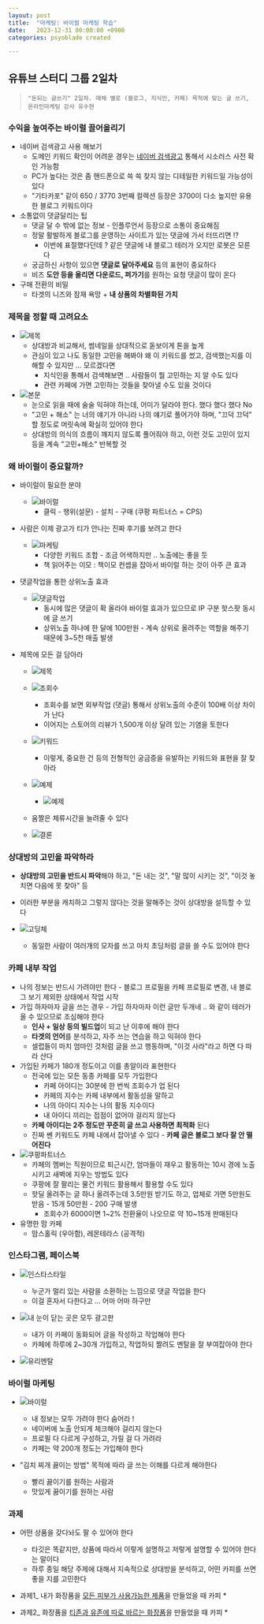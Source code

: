 ```yaml
---
layout: post
title:  "마케팅: 바이럴 마케팅 학습"
date:   2023-12-31 00:00:00 +0900
categories: psyoblade created

---
```


## 유튜브 스터디 그룹 2일차

>     "돈되는 글쓰기" 2일차. 매체 별로 (블로그, 지식인, 카페) 목적에 맞는 글 쓰기, 온라인마케팅 강사 유수현

### 수익을 높여주는 바이럴 끌어올리기

* 네이버 검색광고 사용 해보기
  * 도메인 키워드 확인이 어려운 경우는 [네이버 검색광고](https://manage.searchad.naver.com/customers/3085497/tool/keyword-planner) 통해서 시소러스 사전 확인 가능함
  * PC가 높다는 것은 좀 핸드폰으로 쓱 쓱 찾지 않는 디테일한 키워드일 가능성이 있다
  * "기타카포" 같이 650 / 3770 3번째 컬렉션 등장은 3700이 다소 높지만 유용한 블로그 키워드이다
* 소통없이 댓글달리는 팁
  * 댓글 달 수 밖에 없는 정보 - 인플루언서 등장으로 소통이 중요해짐
  * 정말 활발하게 블로그를 운영하는 사이트가 있는 댓글에 가서 터뜨리면 !?
    * 이번에 표절했다던데 ? 같은 댓글에 내 블로그 테러가 오지만 로봇은 모른다
  * 궁금하신 사항이 있으면 **댓글로 달아주세요** 등의 표현이 중요하다
  * 비즈 **도안 등을 올리면 다운로드, 퍼가기**를 원하는 요청 댓글이 많이 온다
* 구매 전환의 비밀
  * 타겟의 니즈와 잠재 욕망 + **내 상품의 차별화된 가치**

### 제목을 정할 때 고려요소

* ![제목](images/mkt2_6.png)
  * 상대방과 비교해서, 썸네일을 상대적으로 돋보이게 톤을 높게
  * 관심이 있고 나도 동일한 고민을 해봐야 왜 이 키워드를 썼고, 검색했는지를 이해할 수 있지만 ... 모르겠다면
    * 지식인을 통해서 검색해보면 .. 사람들이 뭘 고민하는 지 알 수도 있다
    * 관련 카페에 가면 고민하는 것들을 찾아낼 수도 있을 것이다
* ![본문](images/mkt2_7.png)
  * 눈으로 읽을 때에 술술 익혀야 하는데, 어미가 달라야 한다. 했다 했다 했다 No
  * "고민 + 해소" 는 너의 얘기가 아니라 나의 얘기로 풀어가야 하며, "끄덕 끄덕" 할 정도로 머릿속에 확실히 있어야 한다
  * 상대방의 의식의 흐름이 꺠지지 않도록 풀어줘야 하고, 이런 것도 고민이 있지 등을 계속 "고민+해소" 반복할 것

### 왜 바이럴이 중요할까?

* 바이럴이 필요한 분야

  * ![바이럴](images/mkt2_8.png)
    * 클릭 - 행위(설문) - 설치 - 구매 (쿠팡 파트너스 = CPS)

* 사람은 이제 광고가 티가 안나는 진짜 후기를 보려고 한다

  * ![마케팅](images/mkt2_10.png)
    * 다양한 키워드 조합 - 조금 어색하지만 .. 노출에는 좋을 듯
    * 책 읽어주는 이모 : 책이모 컨셉을 잡아서 바이럴 하는 것이 아주 큰 효과

* 댓글작업을 통한 상위노출 효과

  * ![댓글작업](images/mkt2_11.png)
    * 동시에 많은 댓글이 확 올라야 바이럴 효과가 있으므로 IP 구분 핫스팟 동시에 글 쓰기 
    * 상위노출 하나에 한 달에 100만원 - 계속 상위로 올려주는 역할을 해주기 때문에 3~5천 매출 발생

* 제목에 모든 걸 담아라

  * ![제목](images/mkt2_12.png)
  * ![조회수](images/mkt2_13.png)
    * 조회수를 보면 외부작업 (댓글) 통해서 상위노출의 수준이 100배 이상 차이가 난다
    * 이어지는 스토어의 리뷰가 1,500개 이상 달려 있는 기염을 토한다
  * ![키워드](images/mkt2_14.png)
    * 이렇게, 중요한 건 등의 전형적인 궁금증을 유발하는 키워드와 표현을 잘 찾아라
  * ![예제](images/mkt2_15.png)
    * ![예제](images/mkt2_16.png)

  * 움짤은 체류시간을 늘려줄 수 있다
  * ![결론](images/mkt2_17.png)

### 상대방의 고민을 파악하라

* **상대방의 고민을 반드시 파악**해야 하고, "돈 내는 것", "말 많이 시키는 것", "이것 놓치면 다음에 못 찾아" 등
* 이러한 부분을 캐치하고 그렇지 않다는 것을 말해주는 것이 상대방을 설득할 수 있다

* ![고딩체](images/mkt2_18.png)
  * 동일한 사람이 여러개의 모자를 쓰고 마치 초딩처럼 글을 쓸 수도 있어야 한다

### 카페 내부 작업

* 나의 정보는 반드시 가려야만 한다 - 블로그 프로필을 카페 프로필로 변경, 내 블로그 보기 제외한 상태에서 작업 시작
* 가입 하자마자 글을 쓰는 경우 - 가입 하자마자 이런 글만 두개네 .. 와 같이 테러가 올 수 있으므로 조심해야 한다
  * **인사 + 일상 등의 빌드업**이 되고 난 이후에 해야 한다
  * **타겟의 언어**를 분석하고, 자주 쓰는 연습을 하고 익혀야 한다
  * 셀럽들이 마치 엄마인 것처럼 글을 쓰고 행동하며, "이것 사라"라고 하면 다 따라 산다
* 가입된 카페가 180개 정도이고 이를 총알이라 표현한다
  * 전국에 있는 모든 동종 카페를 모두 가입한다
    * 카페 아이디는 30분에 한 번씩 조회수가 업 된다
    * 카페의 지수는 카페 내부에서 활동성을 말하고
    * 나의 아이디 지수는 나의 활동 지수이다
    * 내 아이디 끼리는 접점이 없어야 걸리지 않는다
  * **카페 아이디는 2주 정도만 꾸준히 글 쓰고 사용하면 최적화** 된다
  * 진짜 쎈 키워드도 카페 내에서 잡아낼 수 있다 - **카페 글은 블로그 보다 잘 안 떨어진다**
* ![쿠팡파트너스](images/mkt2_19.png)
  * 카페의 멤버는 직원이므로 퇴근시간, 엄마들이 재우고 활동하는 10시 경에 노출시키고 새벽에 지우는 방법도 있다
  * 쿠팡에 잘 팔리는 물건 키워드 활용해서 활용할 수도 있다
  * 핫딜 올려주는 글 하나 올려주는데 3.5만원 받기도 하고, 업체로 가면 5만원도 받음 - 15개 50만원 - 200 구매 발생
    * 조회수가 6000이면 1~2% 전환율이 나오므로 약 10~15개 판매된다
* 유명한 맘 카페
  * 맘스홀릭 (우아함), 레몬테라스 (공격적)

### 인스타그램, 페이스북

* ![인스타스타일](images/mkt2_20.png)
  * 누군가 멀리 있는 사람을 소환하는 느낌으로 댓글 작업을 한다
  * 이걸 혼자서 다한다고 ... 어마 어마 하구만

* ![내 눈이 닫는 곳은 모두 광고판](images/mkt2_21.png)
  * 내가 이 카페이 동화되어 글을 작성하고 작업해야 한다 
  * 카페에 하루에 2~30개 가입하고, 작업하되 짤려도 멘탈을 잘 부여잡아야 한다
* ![유리멘탈](images/mkt2_22.png)

### 바이럴 마케팅

* ![바이럴](images/mkt2_23.png)
  * 내 정보는 모두 가려야 한다 숨어라 !
  * 네이버에 노출 안되게 체크해야 걸리지 않는다
  * 프로필 다 다르게 구성하고, 가릴 걸 다 가려라
  * 카페는 약 200개 정도는 가입해야 한다

* "김치 찌개 끓이는 방법" 목적에 따라 글 쓰는 이해를 다르게 해야한다 
  * 빨리 끓이기를 원하는 사람과
  * 맛있게 끓이기를 원하는 사람 

### 과제

* 어떤 상품을 갖다놔도 팔 수 있어야 한다
  * 타깃은 똑같지만, 상품에 따라서 이렇게 설명하고 저렇게 설명할 수 있어야 한다는 말이다
  * 하루 종일 해당 주제에 대해서 지속적으로 상대방을 분석하고, 어떤 카피를 쓰면 좋을 지를 고민한다

* 과제1_ 내가 화장품을 <u>모든 피부가 사용가능한 제품</u>을 만들었을 때 카피
  * 
* 과제2_ 화장품을 <u>티존과 유존에 따로 바르는 화장품</u>을 만들었을 때 카피
  * 